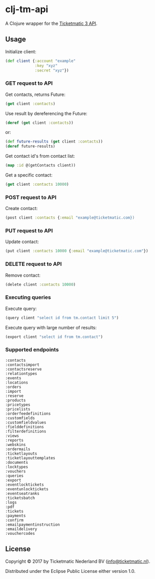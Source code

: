 # clj-tm-api

A Clojure wrapper for the [Ticketmatic 3 API](https://www.ticketmatic.com/docs/api/).

## Usage

Initialize client:

```clojure
(def client {:account "example"
             :key "xyz"
             :secret "xyz"})
```

### GET request to API

Get contacts, returns Future:

```clojure
(get client :contacts)
```

Use result by dereferencing the Future:

```clojure
(deref (get client :contacts))
```

or:

```clojure
(def future-results (get client :contacts))
(deref future-results)
```

Get contact id's from contact list:

```clojure
(map :id @(getContacts client))
```

Get a specific contact:

```clojure
(get client :contacts 10000)
```

### POST request to API

Create contact:

```clojure
(post client :contacts {:email "example@ticketmatic.com})
```

### PUT request to API

Update contact:

```clojure
(put client :contacts 10000 {:email "example@ticketmatic.com"})
```

### DELETE request to API

Remove contact:

```clojure
(delete client :contacts 10000)
```

### Executing queries

Execute query:

```clojure
(query client "select id from tm.contact limit 5")
```

Execute query with large number of results:

```clojure
(export client "select id from tm.contact")
```

### Supported endpoints

```
:contacts
:contactsimport
:contactsreserve
:relationtypes
:events
:locations
:orders
:import
:reserve
:products
:pricetypes
:pricelists
:orderfeedefinitions
:customfields
:customfieldvalues
:fielddefinitions
:filterdefinitions
:views
:reports
:webskins
:ordermails
:ticketlayouts
:ticketlayouttemplates
:documents
:locktypes
:vouchers
:queries
:export
:eventlocktickets
:eventunlocktickets
:eventseatranks
:ticketsbatch
:logs
:pdf
:tickets
:payments
:confirm
:emailpaymentinstruction
:emaildelivery
:vouchercodes
```

## License

Copyright © 2017 by Ticketmatic Nederland BV (info@ticketmatic.nl).

Distributed under the Eclipse Public License either version 1.0.
